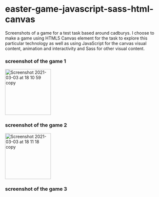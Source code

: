 # easter-game-javascript-sass-html-canvas

Screenshots of a game for a test task based around cadburys. I choose to make a game using HTML5 Canvas element for the task to explore this particular technology as well as using JavaScript for the canvas visual content, animation and interactivity and Sass for other visual content.  

### screenshot of the game 1
<img width="150" alt="Screenshot 2021-03-03 at 18 10 59 copy" src="https://user-images.githubusercontent.com/57684147/109855482-3ac2b980-7c50-11eb-8509-2b3e6bb45d44.png">


### screenshot of the game 2
<img width="150" alt="Screenshot 2021-03-03 at 18 11 18 copy" src="https://user-images.githubusercontent.com/57684147/109855797-a2790480-7c50-11eb-9431-f3ee8e4f4360.png">


### screenshot of the game 3

